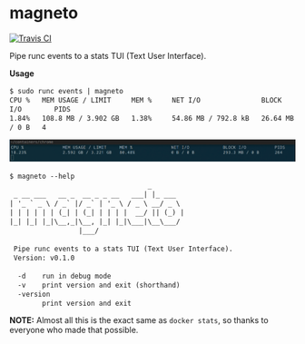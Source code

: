 # magneto

[![Travis CI](https://travis-ci.org/jessfraz/magneto.svg?branch=master)](https://travis-ci.org/jessfraz/magneto)

Pipe runc events to a stats TUI (Text User Interface).

**Usage**

```console
$ sudo runc events | magneto
CPU %   MEM USAGE / LIMIT     MEM %     NET I/O               BLOCK I/O        PIDS
1.84%   108.8 MB / 3.902 GB   1.38%     54.86 MB / 792.8 kB   26.64 MB / 0 B   4
```

![chrome.png](chrome.png)

```console
$ magneto --help
                                  _
 _ __ ___   __ _  __ _ _ __   ___| |_ ___
| '_ ` _ \ / _` |/ _` | '_ \ / _ \ __/ _ \
| | | | | | (_| | (_| | | | |  __/ || (_) |
|_| |_| |_|\__,_|\__, |_| |_|\___|\__\___/
                 |___/

 Pipe runc events to a stats TUI (Text User Interface).
 Version: v0.1.0

  -d    run in debug mode
  -v    print version and exit (shorthand)
  -version
        print version and exit
```

**NOTE:** Almost all this is the exact same as `docker stats`, so thanks to
everyone who made that possible.

